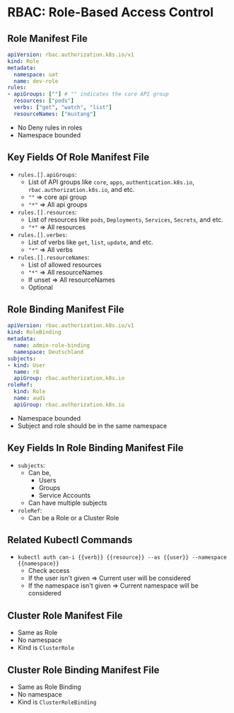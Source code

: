 # RBAC: Role-Based Access Control

## Role Manifest File

````yaml
apiVersion: rbac.authorization.k8s.io/v1
kind: Role
metadata:
  namespace: uat
  name: dev-role
rules:
- apiGroups: [""] # "" indicates the core API group
  resources: ["pods"]
  verbs: ["get", "watch", "list"]
  resourceNames: ["mustang"]
````

* No Deny rules in roles
* Namespace bounded

## Key Fields Of Role Manifest File

* `rules.[].apiGroups`:
  * List of API groups like `core`, `apps`, `authentication.k8s.io`, `rbac.authorization.k8s.io`, and etc.
  * `""` => core api group
  * `"*"` => All api groups
* `rules.[].resources`:
  * List of resources like `pods`, `Deployments`, `Services`, `Secrets`, and etc.
  * `"*"` => All resources
* `rules.[].verbes`:
  * List of verbs like `get`, `list`, `update`, and etc.
  * `"*"` => All verbs
* `rules.[].resourceNames`:
  * List of allowed resources
  * `"*"` => All resourceNames
  * If unset => All resourceNames
  * Optional


## Role Binding Manifest File

```yaml
apiVersion: rbac.authorization.k8s.io/v1
kind: RoleBinding
metadata:
  name: admin-role-binding
  namespace: Deutschland
subjects:
- kind: User
  name: r8
  apiGroup: rbac.authorization.k8s.io
roleRef:
  kind: Role
  name: audi
  apiGroup: rbac.authorization.k8s.io
```

* Namespace bounded
* Subject and role should be in the same namespace

## Key Fields In Role Binding Manifest File

* `subjects`:
  * Can be,
    * Users
    * Groups
    * Service Accounts
  * Can have multiple subjects
* `roleRef`:
  * Can be a Role or a Cluster Role

## Related Kubectl Commands

* `kubectl auth can-i {{verb}} {{resource}} --as {{user}} --namespace {{namespace}}`
  * Check access
  * If the user isn't given => Current user will be considered
  * If the namespace isn't given => Current namespace will be considered

## Cluster Role Manifest File

* Same as Role
* No namespace
* Kind is `ClusterRole`

## Cluster Role Binding Manifest File

* Same as Role Binding
* No namespace
* Kind is `ClusterRoleBinding`

